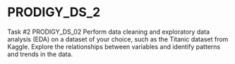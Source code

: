 # PRODIGY_DS_2
Task #2 PRODIGY_DS_02
Perform data cleaning and exploratory data analysis
(EDA) on a dataset of your choice, such as the Titanic
dataset from Kaggle. Explore the relationships between
variables and identify patterns and trends in the data.


